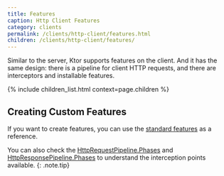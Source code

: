 ```yaml
---
title: Features
caption: Http Client Features
category: clients
permalink: /clients/http-client/features.html
children: /clients/http-client/features/
---
```


Similar to the server, Ktor supports features on the client. And it has the same design:
there is a pipeline for client HTTP requests, and there are interceptors and installable features.

{% include children_list.html context=page.children %}

## Creating Custom Features

If you want to create features, you can use the [standard features](https://github.com/ktorio/ktor/tree/master/ktor-client/ktor-client-core/src/io/ktor/client/features) as a reference.

You can also check the [HttpRequestPipeline.Phases](https://github.com/ktorio/ktor/blob/master/ktor-client/ktor-client-core/src/io/ktor/client/request/HttpRequestPipeline.kt)
and [HttpResponsePipeline.Phases](https://github.com/ktorio/ktor/blob/master/ktor-client/ktor-client-core/src/io/ktor/client/response/HttpResponsePipeline.kt)
to understand the interception points available.
{: .note.tip}
